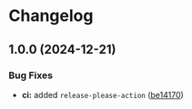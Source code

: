# Changelog

## 1.0.0 (2024-12-21)


### Bug Fixes

* **ci:** added `release-please-action` ([be14170](https://github.com/mynaparrot/plugnmeet-protocol/commit/be14170f173e0cb24c4c8cde29b2a845dff8c6d4))
